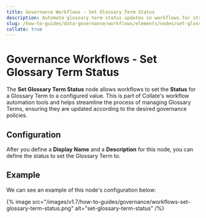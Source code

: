 ```yaml
---
title: Governance Workflows - Set Glossary Term Status
description: Automate glossary term status updates in workflows for streamlined term management, publishing, and review cycles.
slug: /how-to-guides/data-governance/workflows/elements/nodes/set-glossary-term-status
collate: true
---
```


# Governance Workflows - Set Glossary Term Status

The **Set Glossary Term Status** node allows workflows to set the **Status** for a Glossary Term to a configured value.
This is part of Collate's workflow automation tools and helps streamline the process of managing Glossary Terms,
ensuring they are updated according to the desired governance policies.

## Configuration

After you define a **Display Name** and a **Description** for this node, you can define the status to set the Glossary Term to.

## Example

We can see an example of this node's configuration below:

{% image src="/images/v1.7/how-to-guides/governance/workflows-set-glossary-term-status.png" alt="set-glossary-term-status" /%}
